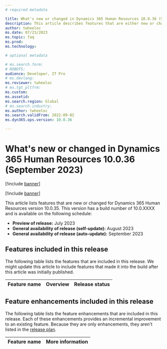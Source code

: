 ```yaml
---
# required metadata

title: What's new or changed in Dynamics 365 Human Resources 10.0.36 (September 2023)
description: This article describes features that are either new or changed in the Microsoft Dynamics 365 Human Resources version 10.0.36 preview release.
author: twheeloc
ms.date: 07/23/2023
ms.topic: faq
ms.prod: 
ms.technology: 

# optional metadata

# ms.search.form: 
# ROBOTS: 
audience: Developer, IT Pro
# ms.devlang: 
ms.reviewer: twheeloc
# ms.tgt_pltfrm: 
ms.custom: 
ms.assetid: 
ms.search.region: Global
# ms.search.industry: 
ms.author: twheeloc
ms.search.validFrom: 2022-09-02
ms.dyn365.ops.version: 10.0.36

---
```


# What's new or changed in Dynamics 365 Human Resources 10.0.36 (September 2023)


[!include [banner](../includes/banner.md)]

[!include [banner](../includes/preview-banner.md)]

This article lists features that are new or changed for Dynamics 365 Human Resources version 10.0.35. This version has a build number of 10.0.XXXX and is available on the following schedule:

- **Preview of release:** July 2023
- **General availability of release (self-update):** August 2023
- **General availability of release (auto-update):** September 2023

## Features included in this release

The following table lists the features that are included in this release. We might update this article to include features that made it into the build after this article was initially published.

| Feature name | Overview | Release status |
|----|----|----|


## Feature enhancements included in this release

The following table lists the feature enhancements that are included in this release. Each of these enhancements provides an incremental improvement to an existing feature. Because they are only enhancements, they aren't listed in the [release plan](/dynamics365/release-plan/2023wave1/finance-operations/dynamics365-finance).

| Feature name | More information |
|--------------|------------------|




